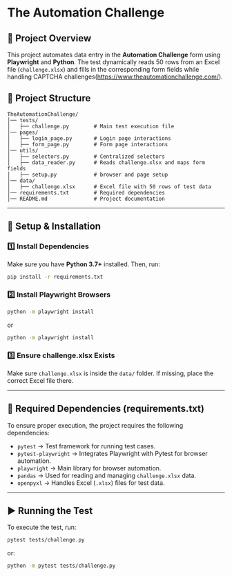 # The Automation Challenge

## 📌 Project Overview

This project automates data entry in the **Automation Challenge** form using **Playwright** and **Python**. The test dynamically reads 50 rows from an Excel file (`challenge.xlsx`) and fills in the corresponding form fields while handling CAPTCHA challenges(https://www.theautomationchallenge.com/).

## 📁 Project Structure

```plaintext
TheAutomationChallenge/
│── tests/
│   ├── challenge.py        # Main test execution file
│── pages/
│   ├── login_page.py       # Login page interactions
│   ├── form_page.py        # Form page interactions
│── utils/
│   ├── selectors.py        # Centralized selectors
│   ├── data_reader.py      # Reads challenge.xlsx and maps form fields
│   ├── setup.py            # browser and page setup
│── data/
│   ├── challenge.xlsx      # Excel file with 50 rows of test data
│── requirements.txt        # Required dependencies
│── README.md               # Project documentation
```

---

## 🔧 Setup & Installation

### 1️⃣ **Install Dependencies**

Make sure you have **Python 3.7+** installed. Then, run:

```sh
pip install -r requirements.txt
```

### 2️⃣ **Install Playwright Browsers**

```sh
python -m playwright install
```

or

```sh
python -m playwright install
```

### 3️⃣ **Ensure challenge.xlsx Exists**

Make sure `challenge.xlsx` is inside the `data/` folder. If missing, place the correct Excel file there.

---

## 📄 Required Dependencies (requirements.txt)

To ensure proper execution, the project requires the following dependencies:

- `pytest` → Test framework for running test cases.
- `pytest-playwright` → Integrates Playwright with Pytest for browser automation.
- `playwright` → Main library for browser automation.
- `pandas` → Used for reading and managing `challenge.xlsx` data.
- `openpyxl` → Handles Excel (`.xlsx`) files for test data.

---

## ▶️ Running the Test

To execute the test, run:

```sh
pytest tests/challenge.py
```

or:

```sh
python -m pytest tests/challenge.py
```
